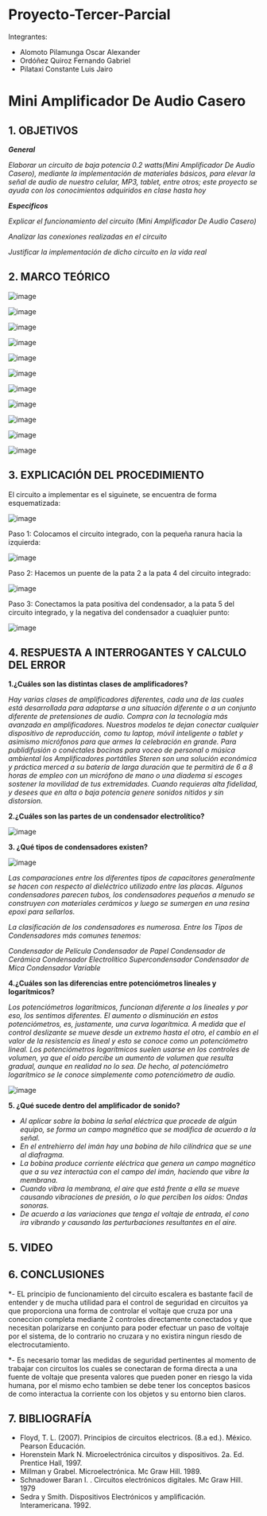 # Proyecto-Tercer-Parcial
Integrantes:
- Alomoto Pilamunga Oscar Alexander
- Ordóñez Quiroz Fernando Gabriel
- Pilataxi Constante Luis Jairo

# Mini Amplificador De Audio Casero

## 1. OBJETIVOS

***General***

*Elaborar un circuito de baja potencia 0.2 watts(Mini Amplificador De Audio Casero), mediante la implementación de materiales básicos, para elevar 
la señal de audio de nuestro celular, MP3, tablet, entre otros; este proyecto se ayuda con los conocimientos adquiridos en clase hasta hoy*

***Especificos***

*Explicar el funcionamiento del circuito (Mini Amplificador De Audio Casero)*

*Analizar las conexiones realizadas en el circuito*

*Justificar la implementación de dicho circuito en la vida real* 

## 2. MARCO TEÓRICO

![image](https://user-images.githubusercontent.com/104925648/221669720-5ad2da59-6af2-47be-9a92-f1c66064b505.png)

![image](https://user-images.githubusercontent.com/104925648/221669784-e8c9ad65-1a88-4bfd-81e4-daaca05dffb7.png)

![image](https://user-images.githubusercontent.com/104925648/221669844-440cc6e6-7441-4189-b896-df8277de0aec.png)

![image](https://user-images.githubusercontent.com/104925648/221669935-e71542f3-a803-4a07-96b7-6e0d2b76140e.png)

![image](https://user-images.githubusercontent.com/104925648/221670035-9956a324-c1a4-4a01-ab1f-26bbee692cd1.png)

![image](https://user-images.githubusercontent.com/104925648/221670073-8ef1220e-bb7f-40b7-a380-cd2a63d785e2.png)

![image](https://user-images.githubusercontent.com/104925648/221670121-bdba6594-52c9-425f-9814-35e1efabcc95.png)

![image](https://user-images.githubusercontent.com/104925648/221670155-e34cc788-f7bc-442c-b152-d2c9d00f8e9c.png)

![image](https://user-images.githubusercontent.com/104925648/221670197-a3539374-1b8b-4df7-87d9-23ce6d2bf285.png)

![image](https://user-images.githubusercontent.com/104925648/221670244-229eb53f-cc92-4281-bb5a-09f8f9b0c118.png)

![image](https://user-images.githubusercontent.com/104925648/221670293-0903c6cc-8292-401e-9004-76125bb3fd94.png)

## 3. EXPLICACIÓN DEL PROCEDIMIENTO

El circuito a implementar es el siguinete, se encuentra de forma esquematizada:

![image](https://user-images.githubusercontent.com/104925648/221745108-94bdc590-05a3-4eb0-b63a-b0c3e77f8834.png)

Paso 1: Colocamos el circuito integrado, con la pequeña ranura hacia la izquierda:

![image](https://user-images.githubusercontent.com/104925648/221746523-2efe6d50-5a8c-426e-b4a3-84562efb9f6f.png)

Paso 2: Hacemos un puente de la pata 2 a la pata 4 del circuito integrado:

![image](https://user-images.githubusercontent.com/104925648/221747125-3e93032a-404a-4d4a-b9cf-d578f27b17af.png)

Paso 3: Conectamos la pata positiva del condensador, a la pata 5 del circuito integrado, y la negativa del condensador a cuaqluier punto:

![image](https://user-images.githubusercontent.com/104925648/221747896-3d17c106-a500-4f34-a049-7fcec0fe6c0b.png)




## 4. RESPUESTA A INTERROGANTES Y CALCULO DEL ERROR

**1.¿Cuáles son las distintas clases de amplificadores?**

*Hay varias clases de amplificadores diferentes, cada una de las cuales está desarrollada para adaptarse a una situación diferente o a 
un conjunto diferente de pretensiones de audio. Compra con la tecnología más avanzada en amplificadores. Nuestros modelos te dejan conectar 
cualquier dispositivo de reproducción, como tu laptop, móvil inteligente o tablet y asimismo micrófonos para que armes la celebración en grande. 
Para publidifusión o conéctales bocinas para voceo de personal o música ambiental los Amplificadores portátiles Steren son una solución económica 
y práctica merced a su batería de larga duración que te permitirá de 6 a 8 horas de empleo con un micrófono de mano o una diadema si escoges sostener 
la movilidad de tus extremidades. Cuando requieras alta fidelidad, y desees que en alta o baja potencia genere sonidos nitidos y sin distorsion.*

**2.¿Cuáles son las partes de un condensador electrolítico?**

![image](https://user-images.githubusercontent.com/104925648/221743039-f7425d1e-a547-4f07-90a0-aaaa64ccf9d8.png)

**3. ¿Qué tipos de condensadores existen?**

![image](https://user-images.githubusercontent.com/104925648/221743385-de867f25-e012-4e96-a3ef-c547ae970c9c.png)

*Las comparaciones entre los diferentes tipos de capacitores generalmente se hacen con respecto al dieléctrico utilizado entre las placas.
Algunos condensadores parecen tubos, los condensadores pequeños a menudo se construyen con materiales cerámicos y luego se sumergen en una 
resina epoxi para sellarlos.*

*La clasificación de los condensadores es numerosa. Entre los Tipos de Condensadores más comunes tenemos:*

*Condensador de Película
Condensador de Papel
Condensador de Cerámica
Condensador Electrolítico
Supercondensador
Condensador de Mica
Condensador Variable*

**4.¿Cuáles son las diferencias entre potenciómetros lineales y logarítmicos?**

*Los potenciómetros logarítmicos, funcionan diferente a los lineales y por eso, los sentimos diferentes. 
El aumento o disminución en estos potenciómetros, es, justamente, una curva logarítmica.
A medida que el control deslizante se mueve desde un extremo hasta el otro, el cambio en el valor de la resistencia es lineal y 
esto se conoce como un potenciómetro lineal.
Los potenciómetros logarítmicos suelen usarse en los controles de volumen, ya que el oído percibe un aumento de volumen que resulta gradual, 
aunque en realidad no lo sea. De hecho, al potenciómetro logarítmico se le conoce simplemente como potenciómetro de audio.*

![image](https://user-images.githubusercontent.com/104925648/221743948-7cdf5748-e433-400a-acab-8a28ffd8a6b7.png)

**5. ¿Qué sucede dentro del amplificador de sonido?**

- *Al aplicar sobre la bobina la señal eléctrica que procede de algún equipo, se forma un campo magnético que se modifica de acuerdo a la señal.*
- *En el entrehierro del imán hay una bobina de hilo cilíndrica que se une al diafragma.*
- *La bobina produce corriente eléctrica que genera un campo magnético que a su vez interactúa con el campo del imán, haciendo que vibre la membrana.*
- *Cuando vibra la membrana, el aire que está frente a ella se mueve causando vibraciones de presión, o lo que perciben los oídos: Ondas sonoras.*
- *De acuerdo a las variaciones que tenga el voltaje de entrada, el cono ira vibrando y causando las perturbaciones resultantes en el aire.*










## 5. VIDEO


## 6. CONCLUSIONES

*- EL principio de funcionamiento del circuito escalera es bastante facil de entender y de mucha utilidad para el control de seguridad en circuitos ya que proporciona una forma de controlar el voltaje que cruza por una coneccion completa mediante 2 controles directamente conectados y que necesitan polarizarse en conjunto para poder efectuar un paso de voltaje por el sistema, de lo contrario no cruzara y no existira ningun riesdo de electrocutamiento.

*- Es necesario tomar las medidas de seguridad pertinentes al momento de trabajar con circuitos los cuales se conectaran de forma directa a una fuente de voltaje que presenta valores que pueden poner en riesgo la vida humana, por el mismo echo tambien se debe tener los conceptos basicos de como interactua la corriente con los objetos y su entorno bien claros. 

## 7. BIBLIOGRAFÍA

- Floyd, T. L. (2007). Principios de circuitos electricos. (8.a ed.). México. Pearson Educación.
- Horenstein Mark N. Microelectrónica circuitos y dispositivos. 2a. Ed. Prentice Hall, 1997.
- Millman y Grabel. Microelectrónica. Mc Graw Hill. 1989.
- Schnadower Baran I. . Circuitos electrónicos digitales. Mc Graw Hill. 1979
- Sedra y Smith. Dispositivos Electrónicos y amplificación. Interamericana. 1992.
